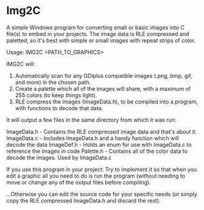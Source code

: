 # Img2C

A simple Windows program for converting small or basic images into C file(s) to embed in your projects.
The image data is RLE compressed and paletted, so it's best with simple or small images with repeat strips of color.

Usage: IMG2C <PATH_TO_GRAPHICS>

IMG2C will:
1. Automatically scan for any GDIplus compatible images (.png, bmp, gif, and more) in the chosen path.
2. Create a palette which all of the images will share, with a maximum of 255 colors (to keep things light).
3. RLE compress the images (ImageData.h), to be compiled into a program, with functions to decode that data.

It will output a few files in the same directory from which it was run:

ImageData.h     - Contains the RLE compressed image data and that's about it.
ImageData.c     - Includes ImageData.h and a handy function which will decode the data
ImageDef.h      - Holds an enum for use with ImageData.c to reference the images in code
Palette.h       - Contains all of the color data to decode the images. Used by ImageData.c


If you use this program in your project:
Try to implement it so that when you edit a graphic all you need to do is run the program
(without needing to move or change any of the output files before compiling).

...Otherwise you can edit the source code for your specific needs
(or simply copy the RLE compressed ImageData.h and discard the rest).
